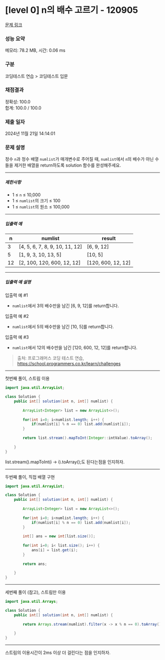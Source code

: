 # [level 0] n의 배수 고르기 - 120905 

[문제 링크](https://school.programmers.co.kr/learn/courses/30/lessons/120905) 

### 성능 요약

메모리: 78.2 MB, 시간: 0.06 ms

### 구분

코딩테스트 연습 > 코딩테스트 입문

### 채점결과

정확성: 100.0<br/>합계: 100.0 / 100.0

### 제출 일자

2024년 11월 21일 14:14:01

### 문제 설명

<p>정수 <code>n</code>과 정수 배열 <code>numlist</code>가 매개변수로 주어질 때, <code>numlist</code>에서 <code>n</code>의 배수가 아닌 수들을 제거한 배열을 return하도록 solution 함수를 완성해주세요.</p>

<hr>

<h5>제한사항</h5>

<ul>
<li>1 ≤ <code>n</code> ≤ 10,000</li>
<li>1 ≤ <code>numlist</code>의 크기 ≤ 100</li>
<li>1 ≤ <code>numlist</code>의 원소 ≤ 100,000</li>
</ul>

<hr>

<h5>입출력 예</h5>
<table class="table">
        <thead><tr>
<th>n</th>
<th>numlist</th>
<th>result</th>
</tr>
</thead>
        <tbody><tr>
<td>3</td>
<td>[4, 5, 6, 7, 8, 9, 10, 11, 12]</td>
<td>[6, 9, 12]</td>
</tr>
<tr>
<td>5</td>
<td>[1, 9, 3, 10, 13, 5]</td>
<td>[10, 5]</td>
</tr>
<tr>
<td>12</td>
<td>[2, 100, 120, 600, 12, 12]</td>
<td>[120, 600, 12, 12]</td>
</tr>
</tbody>
      </table>
<hr>

<h5>입출력 예 설명</h5>

<p>입출력 예 #1</p>

<ul>
<li><code>numlist</code>에서 3의 배수만을 남긴 [6, 9, 12]를 return합니다.</li>
</ul>

<p>입출력 예 #2</p>

<ul>
<li><code>numlist</code>에서 5의 배수만을 남긴 [10, 5]를 return합니다.</li>
</ul>

<p>입출력 예 #3</p>

<ul>
<li><code>numlist</code>에서 12의 배수만을 남긴 [120, 600, 12, 12]를 return합니다.</li>
</ul>


> 출처: 프로그래머스 코딩 테스트 연습, https://school.programmers.co.kr/learn/challenges
>
---

첫번째 풀이, 스트림 이용

```java
import java.util.ArrayList;

class Solution {
    public int[] solution(int n, int[] numlist) {
        
        ArrayList<Integer> list = new ArrayList<>();
        
        for(int i=0; i<numlist.length; i++) {
            if(numlist[i] % n == 0) list.add(numlist[i]);    
        }
        
        return list.stream().mapToInt(Integer::intValue).toArray();
        
    }
}
```
list.stream().mapToInt(i -> i).toArray();도 된다는점을 인지하자.

---

두번째 풀이, 직접 배열 구현

```java
import java.util.ArrayList;

class Solution {
    public int[] solution(int n, int[] numlist) {
        
        ArrayList<Integer> list = new ArrayList<>();
        
        for(int i=0; i<numlist.length; i++) {
            if(numlist[i] % n == 0) list.add(numlist[i]);    
        }
        
        int[] ans = new int[list.size()];
        
        for(int i=0; i< list.size(); i++) {
            ans[i] = list.get(i);
        }
        
        return ans;
        
    }
}
```

---
세번째 풀이 (참고), 스트림만 이용

```java
import java.util.Arrays;

class Solution {
    public int[] solution(int n, int[] numlist) {
        
        return Arrays.stream(numlist).filter(x -> x % n == 0).toArray();
        
    }
}
```

---


스트림의 이용시간이 2ms 이상 더 걸린다는 점을 인지하자.
